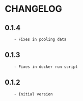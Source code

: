 # CHANGELOG

## 0.1.4

        - Fixes in pooling data

## 0.1.3

        - Fixes in docker run script

## 0.1.2

        - Initial version
